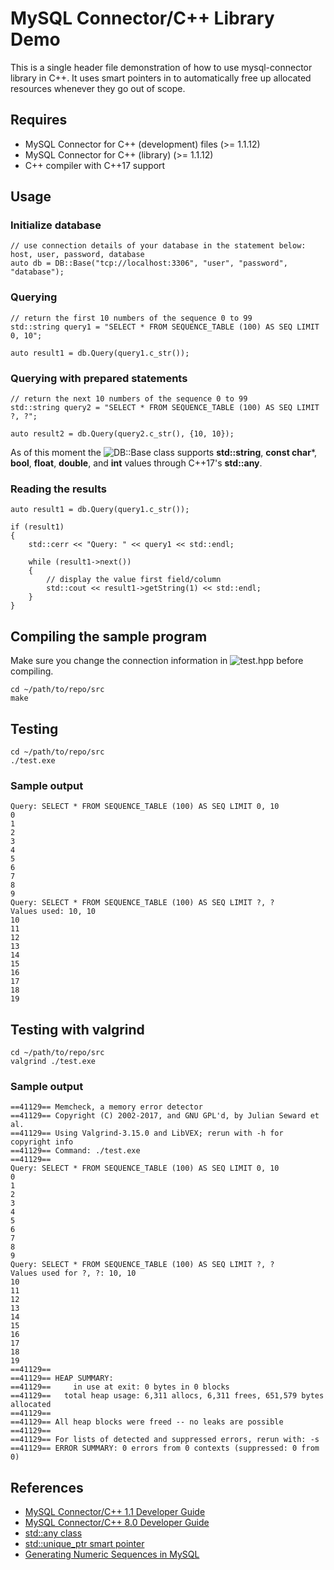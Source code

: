 # MySQL Connector/C++ Library Demo

This is a single header file demonstration of how to use mysql-connector library in C++. It uses smart pointers in to automatically free up allocated resources whenever they go out of scope. 

## Requires

- MySQL Connector for C++ (development) files (>= 1.1.12)
- MySQL Connector for C++ (library) (>= 1.1.12)
- C++ compiler with C++17 support

## Usage

### Initialize database

```
// use connection details of your database in the statement below: host, user, password, database
auto db = DB::Base("tcp://localhost:3306", "user", "password", "database");
```

### Querying

```
// return the first 10 numbers of the sequence 0 to 99
std::string query1 = "SELECT * FROM SEQUENCE_TABLE (100) AS SEQ LIMIT 0, 10";

auto result1 = db.Query(query1.c_str());
```

### Querying with prepared statements

```
// return the next 10 numbers of the sequence 0 to 99
std::string query2 = "SELECT * FROM SEQUENCE_TABLE (100) AS SEQ LIMIT ?, ?";

auto result2 = db.Query(query2.c_str(), {10, 10});
```

As of this moment the ![DB::Base](src/db.hpp/) class supports **std::string**, **const char***, **bool**, **float**, **double**, and **int** values through C++17's **std::any**.

### Reading the results

```
auto result1 = db.Query(query1.c_str());

if (result1)
{
    std::cerr << "Query: " << query1 << std::endl;

    while (result1->next())
    {
        // display the value first field/column
        std::cout << result1->getString(1) << std::endl;
    }
}
```

## Compiling the sample program

Make sure you change the connection information in ![test.hpp](src/test.cpp/) before compiling.

```
cd ~/path/to/repo/src
make
```

## Testing

```
cd ~/path/to/repo/src
./test.exe
```

### Sample output

```
Query: SELECT * FROM SEQUENCE_TABLE (100) AS SEQ LIMIT 0, 10
0
1
2
3
4
5
6
7
8
9
Query: SELECT * FROM SEQUENCE_TABLE (100) AS SEQ LIMIT ?, ?
Values used: 10, 10
10
11
12
13
14
15
16
17
18
19
```

## Testing with valgrind

```
cd ~/path/to/repo/src
valgrind ./test.exe
```

### Sample output

```
==41129== Memcheck, a memory error detector
==41129== Copyright (C) 2002-2017, and GNU GPL'd, by Julian Seward et al.
==41129== Using Valgrind-3.15.0 and LibVEX; rerun with -h for copyright info
==41129== Command: ./test.exe
==41129==
Query: SELECT * FROM SEQUENCE_TABLE (100) AS SEQ LIMIT 0, 10
0
1
2
3
4
5
6
7
8
9
Query: SELECT * FROM SEQUENCE_TABLE (100) AS SEQ LIMIT ?, ?
Values used for ?, ?: 10, 10
10
11
12
13
14
15
16
17
18
19
==41129== 
==41129== HEAP SUMMARY:
==41129==     in use at exit: 0 bytes in 0 blocks
==41129==   total heap usage: 6,311 allocs, 6,311 frees, 651,579 bytes allocated
==41129== 
==41129== All heap blocks were freed -- no leaks are possible
==41129== 
==41129== For lists of detected and suppressed errors, rerun with: -s
==41129== ERROR SUMMARY: 0 errors from 0 contexts (suppressed: 0 from 0)
```

## References

- [MySQL Connector/C++ 1.1 Developer Guide](https://dev.mysql.com/doc/connector-cpp/1.1/en/)
- [MySQL Connector/C++ 8.0 Developer Guide](https://dev.mysql.com/doc/connector-cpp/8.0/en/)
- [std::any class](http://en.cppreference.com/w/cpp/utility/any)
- [std::unique_ptr smart pointer](https://en.cppreference.com/w/cpp/memory/unique_ptr)
- [Generating Numeric Sequences in MySQL](https://www.percona.com/blog/2020/07/27/generating-numeric-sequences-in-mysql/)